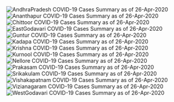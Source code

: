 
<img src="https://deepuhub.github.io/images/COVID-19/26-Apr-2020/AndhraPradesh_26-Apr-2020 163033.jpg" alt="AndhraPradesh COVID-19 Cases Summary as of 26-Apr-2020">
 <br>
<img src="https://deepuhub.github.io/images/COVID-19/26-Apr-2020/Ananthapur_26-Apr-2020 163033.jpg" alt="Ananthapur COVID-19 Cases Summary as of 26-Apr-2020">
 <br>
<img src="https://deepuhub.github.io/images/COVID-19/26-Apr-2020/Chittoor_26-Apr-2020 163033.jpg" alt="Chittoor COVID-19 Cases Summary as of 26-Apr-2020">
 <br>
<img src="https://deepuhub.github.io/images/COVID-19/26-Apr-2020/EastGodavari_26-Apr-2020 163033.jpg" alt="EastGodavari COVID-19 Cases Summary as of 26-Apr-2020">
 <br>
<img src="https://deepuhub.github.io/images/COVID-19/26-Apr-2020/Guntur_26-Apr-2020 163033.jpg" alt="Guntur COVID-19 Cases Summary as of 26-Apr-2020">
 <br>
<img src="https://deepuhub.github.io/images/COVID-19/26-Apr-2020/Kadapa_26-Apr-2020 163033.jpg" alt="Kadapa COVID-19 Cases Summary as of 26-Apr-2020">
 <br>
<img src="https://deepuhub.github.io/images/COVID-19/26-Apr-2020/Krishna_26-Apr-2020 163033.jpg" alt="Krishna COVID-19 Cases Summary as of 26-Apr-2020">
 <br>
<img src="https://deepuhub.github.io/images/COVID-19/26-Apr-2020/Kurnool_26-Apr-2020 163033.jpg" alt="Kurnool COVID-19 Cases Summary as of 26-Apr-2020">
 <br>
<img src="https://deepuhub.github.io/images/COVID-19/26-Apr-2020/Nellore_26-Apr-2020 163033.jpg" alt="Nellore COVID-19 Cases Summary as of 26-Apr-2020">
 <br>
<img src="https://deepuhub.github.io/images/COVID-19/26-Apr-2020/Prakasam_26-Apr-2020 163033.jpg" alt="Prakasam COVID-19 Cases Summary as of 26-Apr-2020">
 <br>
<img src="https://deepuhub.github.io/images/COVID-19/26-Apr-2020/Srikakulam_26-Apr-2020 163033.jpg" alt="Srikakulam COVID-19 Cases Summary as of 26-Apr-2020">
 <br>
<img src="https://deepuhub.github.io/images/COVID-19/26-Apr-2020/Vishakapatnam_26-Apr-2020 163033.jpg" alt="Vishakapatnam COVID-19 Cases Summary as of 26-Apr-2020">
 <br>
<img src="https://deepuhub.github.io/images/COVID-19/26-Apr-2020/Vizianagaram_26-Apr-2020 163033.jpg" alt="Vizianagaram COVID-19 Cases Summary as of 26-Apr-2020">
 <br>
<img src="https://deepuhub.github.io/images/COVID-19/26-Apr-2020/WestGodavari_26-Apr-2020 163033.jpg" alt="WestGodavari COVID-19 Cases Summary as of 26-Apr-2020">
 <br>

